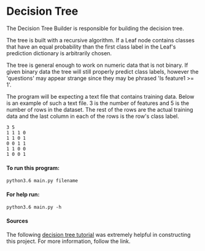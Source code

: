 # Decision Tree

The Decision Tree Builder is responsible for building the decision tree. 

The tree is built with a recursive algorithm. If a Leaf node contains classes that have an equal probability than the first class label in the Leaf's prediction dictionary is arbitrarily chosen.

The tree is general enough to work on numeric data that is not binary. If given binary data the tree will still properly predict class labels, however the 'questions' may appear strange since they may be phrased 'Is feature1 >= 1'.

The program will be expecting a text file that contains training data. Below is an example of such a text file. 3 is the number of features and 5 is the number of rows in the dataset. The rest of the rows are the actual training data and the last column in each of the rows is the row's class label.

```
3 5
1 1 1 0
1 1 0 1
0 0 1 1
1 1 0 0
1 0 0 1
```

#### To run this program:
```
python3.6 main.py filename
```

#### For help run:
```
python3.6 main.py -h
```


#### Sources
The following [decision tree tutorial](https://github.com/random-forests/tutorials/blob/master/decision_tree.py) was extremely helpful in constructing this project. For more information, follow the link.
